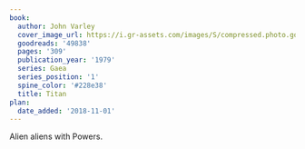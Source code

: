 ```yaml
---
book:
  author: John Varley
  cover_image_url: https://i.gr-assets.com/images/S/compressed.photo.goodreads.com/books/1388244043l/49838.jpg
  goodreads: '49838'
  pages: '309'
  publication_year: '1979'
  series: Gaea
  series_position: '1'
  spine_color: '#228e38'
  title: Titan
plan:
  date_added: '2018-11-01'
---
```


Alien aliens with Powers.
